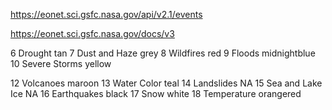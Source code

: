 https://eonet.sci.gsfc.nasa.gov/api/v2.1/events

https://eonet.sci.gsfc.nasa.gov/docs/v3

6 Drought           tan
7 Dust and Haze     grey
8 Wildfires         red
9 Floods            midnightblue
10 Severe Storms    yellow

12 Volcanoes        maroon
13 Water Color      teal
14 Landslides       NA
15 Sea and Lake Ice NA
16 Earthquakes      black
17 Snow             white
18 Temperature      orangered










